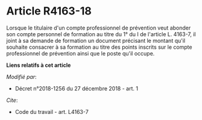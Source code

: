 # Article R4163-18

Lorsque le titulaire d'un compte professionnel de prévention veut abonder son compte personnel de formation au titre du 1° du
I de l'article L. 4163-7, il joint à sa demande de formation un document précisant le montant qu'il souhaite consacrer à sa
formation au titre des points inscrits sur le compte professionnel de prévention ainsi que le poste qu'il occupe.

**Liens relatifs à cet article**

_Modifié par_:

  - Décret n°2018-1256 du 27 décembre 2018 - art. 1

_Cite_:

  - Code du travail - art. L4163-7

